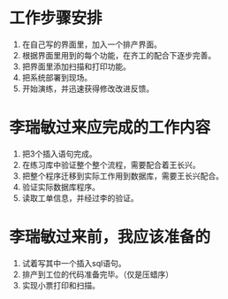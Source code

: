 # 工作步骤安排
1. 在自己写的界面里，加入一个排产界面。
2. 根据界面里用到的每个功能，在齐工的配合下逐步完善。
3. 把界面里添加扫描和打印功能。
4. 把系统部署到现场。
5. 开始演练，并迅速获得修改改进反馈。
# 李瑞敏过来应完成的工作内容
1. 把3个插入语句完成。
2. 在练习库中验证整个整个流程，需要配合着王长兴。
3. 把整个程序迁移到实际工作用到数据库，需要王长兴配合。
4. 验证实际数据库程序。
5. 读取工单信息，并经过李的验证。
# 李瑞敏过来前，我应该准备的
1. 试着写其中一个插入sql语句。
2. 排产到工位的代码准备完毕。（仅是压蜡序）
3. 实现小票打印和扫描。
